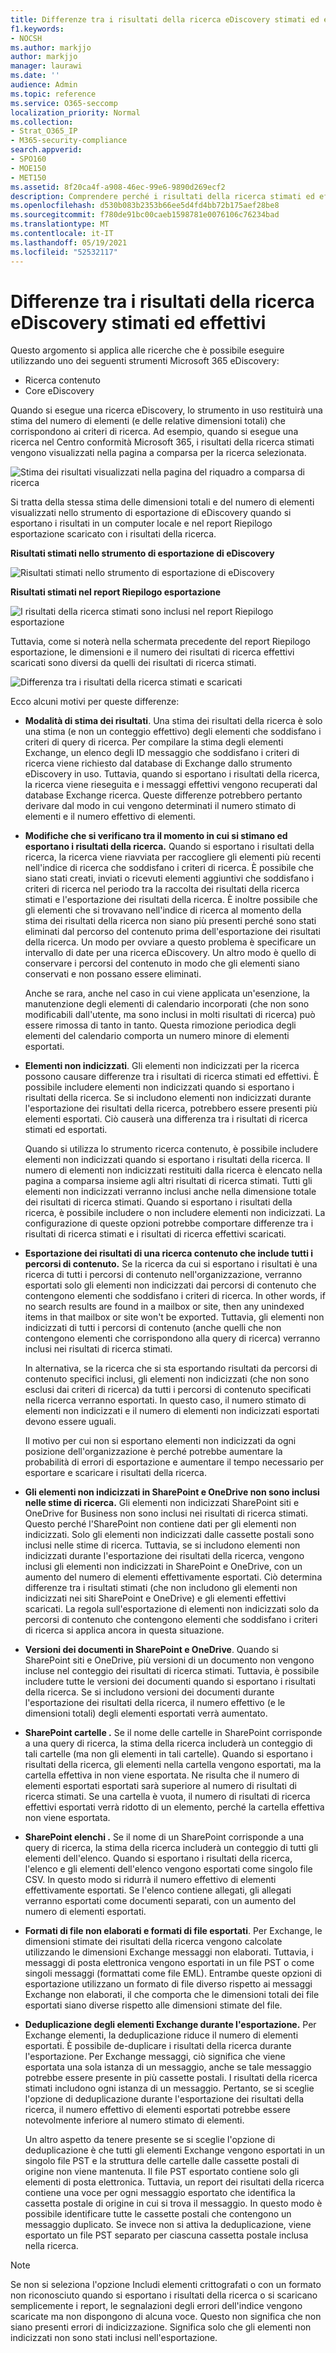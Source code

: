 ```yaml
---
title: Differenze tra i risultati della ricerca eDiscovery stimati ed effettivi
f1.keywords:
- NOCSH
ms.author: markjjo
author: markjjo
manager: laurawi
ms.date: ''
audience: Admin
ms.topic: reference
ms.service: O365-seccomp
localization_priority: Normal
ms.collection:
- Strat_O365_IP
- M365-security-compliance
search.appverid:
- SPO160
- MOE150
- MET150
ms.assetid: 8f20ca4f-a908-46ec-99e6-9890d269ecf2
description: Comprendere perché i risultati della ricerca stimati ed effettivi possono variare nelle ricerche eseguite con gli strumenti di eDiscovery in Office 365.
ms.openlocfilehash: d530b083b2353b66ee5d4fd4bb72b175aef28be8
ms.sourcegitcommit: f780de91bc00caeb1598781e0076106c76234bad
ms.translationtype: MT
ms.contentlocale: it-IT
ms.lasthandoff: 05/19/2021
ms.locfileid: "52532117"
---
```

# <a name="differences-between-estimated-and-actual-ediscovery-search-results"></a>Differenze tra i risultati della ricerca eDiscovery stimati ed effettivi

Questo argomento si applica alle ricerche che è possibile eseguire utilizzando uno dei seguenti strumenti Microsoft 365 eDiscovery: 

- Ricerca contenuto
- Core eDiscovery

Quando si esegue una ricerca eDiscovery, lo strumento in uso restituirà una stima del numero di elementi (e delle relative dimensioni totali) che corrispondono ai criteri di ricerca. Ad esempio, quando si esegue una ricerca nel Centro conformità Microsoft 365, i risultati della ricerca stimati vengono visualizzati nella pagina a comparsa per la ricerca selezionata.
  
![Stima dei risultati visualizzati nella pagina del riquadro a comparsa di ricerca](../media/EstimatedSearchResults1.png)
  
Si tratta della stessa stima delle dimensioni totali e del numero di elementi visualizzati nello strumento di esportazione di eDiscovery quando si esportano i risultati in un computer locale e nel report Riepilogo esportazione scaricato con i risultati della ricerca.
  
**Risultati stimati nello strumento di esportazione di eDiscovery**

![Risultati stimati nello strumento di esportazione di eDiscovery](../media/d34312a5-0ee6-49aa-9460-7ea0015a6e66.png)
  
**Risultati stimati nel report Riepilogo esportazione**

![I risultati della ricerca stimati sono inclusi nel report Riepilogo esportazione](../media/44b579da-86c2-4f33-81b5-84d604003eda.png)
  
Tuttavia, come si noterà nella schermata precedente del report Riepilogo esportazione, le dimensioni e il numero dei risultati di ricerca effettivi scaricati sono diversi da quelli dei risultati di ricerca stimati.
  
![Differenza tra i risultati della ricerca stimati e scaricati](../media/84aef318-230f-430d-9d9e-02f21342d364.png)
  
Ecco alcuni motivi per queste differenze:
  
- **Modalità di stima dei risultati**. Una stima dei risultati della ricerca è solo una stima (e non un conteggio effettivo) degli elementi che soddisfano i criteri di query di ricerca. Per compilare la stima degli elementi Exchange, un elenco degli ID messaggio che soddisfano i criteri di ricerca viene richiesto dal database di Exchange dallo strumento eDiscovery in uso. Tuttavia, quando si esportano i risultati della ricerca, la ricerca viene rieseguita e i messaggi effettivi vengono recuperati dal database Exchange ricerca. Queste differenze potrebbero pertanto derivare dal modo in cui vengono determinati il numero stimato di elementi e il numero effettivo di elementi.

- **Modifiche che si verificano tra il momento in cui si stimano ed esportano i risultati della ricerca.** Quando si esportano i risultati della ricerca, la ricerca viene riavviata per raccogliere gli elementi più recenti nell'indice di ricerca che soddisfano i criteri di ricerca. È possibile che siano stati creati, inviati o ricevuti elementi aggiuntivi che soddisfano i criteri di ricerca nel periodo tra la raccolta dei risultati della ricerca stimati e l'esportazione dei risultati della ricerca. È inoltre possibile che gli elementi che si trovavano nell'indice di ricerca al momento della stima dei risultati della ricerca non siano più presenti perché sono stati eliminati dal percorso del contenuto prima dell'esportazione dei risultati della ricerca. Un modo per ovviare a questo problema è specificare un intervallo di date per una ricerca eDiscovery. Un altro modo è quello di conservare i percorsi del contenuto in modo che gli elementi siano conservati e non possano essere eliminati. 

   Anche se rara, anche nel caso in cui viene applicata un'esenzione, la manutenzione degli elementi di calendario incorporati (che non sono modificabili dall'utente, ma sono inclusi in molti risultati di ricerca) può essere rimossa di tanto in tanto. Questa rimozione periodica degli elementi del calendario comporta un numero minore di elementi esportati.

- **Elementi non indicizzati**. Gli elementi non indicizzati per la ricerca possono causare differenze tra i risultati di ricerca stimati ed effettivi. È possibile includere elementi non indicizzati quando si esportano i risultati della ricerca. Se si includono elementi non indicizzati durante l'esportazione dei risultati della ricerca, potrebbero essere presenti più elementi esportati. Ciò causerà una differenza tra i risultati di ricerca stimati ed esportati.

    Quando si utilizza lo strumento ricerca contenuto, è possibile includere elementi non indicizzati quando si esportano i risultati della ricerca. Il numero di elementi non indicizzati restituiti dalla ricerca è elencato nella pagina a comparsa insieme agli altri risultati di ricerca stimati. Tutti gli elementi non indicizzati verranno inclusi anche nella dimensione totale dei risultati di ricerca stimati. Quando si esportano i risultati della ricerca, è possibile includere o non includere elementi non indicizzati. La configurazione di queste opzioni potrebbe comportare differenze tra i risultati di ricerca stimati e i risultati di ricerca effettivi scaricati.

- **Esportazione dei risultati di una ricerca contenuto che include tutti i percorsi di contenuto.** Se la ricerca da cui si esportano i risultati è una ricerca di tutti i percorsi di contenuto nell'organizzazione, verranno esportati solo gli elementi non indicizzati dai percorsi di contenuto che contengono elementi che soddisfano i criteri di ricerca. In other words, if no search results are found in a mailbox or site, then any unindexed items in that mailbox or site won't be exported. Tuttavia, gli elementi non indicizzati di tutti i percorsi di contenuto (anche quelli che non contengono elementi che corrispondono alla query di ricerca) verranno inclusi nei risultati di ricerca stimati.

    In alternativa, se la ricerca che si sta esportando risultati da percorsi di contenuto specifici inclusi, gli elementi non indicizzati (che non sono esclusi dai criteri di ricerca) da tutti i percorsi di contenuto specificati nella ricerca verranno esportati. In questo caso, il numero stimato di elementi non indicizzati e il numero di elementi non indicizzati esportati devono essere uguali.

    Il motivo per cui non si esportano elementi non indicizzati da ogni posizione dell'organizzazione è perché potrebbe aumentare la probabilità di errori di esportazione e aumentare il tempo necessario per esportare e scaricare i risultati della ricerca.

- **Gli elementi non indicizzati in SharePoint e OneDrive non sono inclusi nelle stime di ricerca.** Gli elementi non indicizzati SharePoint siti e OneDrive for Business non sono inclusi nei risultati di ricerca stimati. Questo perché l'SharePoint non contiene dati per gli elementi non indicizzati. Solo gli elementi non indicizzati dalle cassette postali sono inclusi nelle stime di ricerca. Tuttavia, se si includono elementi non indicizzati durante l'esportazione dei risultati della ricerca, vengono inclusi gli elementi non indicizzati in SharePoint e OneDrive, con un aumento del numero di elementi effettivamente esportati. Ciò determina differenze tra i risultati stimati (che non includono gli elementi non indicizzati nei siti SharePoint e OneDrive) e gli elementi effettivi scaricati. La regola sull'esportazione di elementi non indicizzati solo da percorsi di contenuto che contengono elementi che soddisfano i criteri di ricerca si applica ancora in questa situazione.

- **Versioni dei documenti in SharePoint e OneDrive**. Quando si SharePoint siti e OneDrive, più versioni di un documento non vengono incluse nel conteggio dei risultati di ricerca stimati. Tuttavia, è possibile includere tutte le versioni dei documenti quando si esportano i risultati della ricerca. Se si includono versioni dei documenti durante l'esportazione dei risultati della ricerca, il numero effettivo (e le dimensioni totali) degli elementi esportati verrà aumentato.

- **SharePoint cartelle .** Se il nome delle cartelle in SharePoint corrisponde a una query di ricerca, la stima della ricerca includerà un conteggio di tali cartelle (ma non gli elementi in tali cartelle). Quando si esportano i risultati della ricerca, gli elementi nella cartella vengono esportati, ma la cartella effettiva in non viene esportata. Ne risulta che il numero di elementi esportati esportati sarà superiore al numero di risultati di ricerca stimati. Se una cartella è vuota, il numero di risultati di ricerca effettivi esportati verrà ridotto di un elemento, perché la cartella effettiva non viene esportata.

- **SharePoint elenchi .** Se il nome di un SharePoint corrisponde a una query di ricerca, la stima della ricerca includerà un conteggio di tutti gli elementi dell'elenco. Quando si esportano i risultati della ricerca, l'elenco e gli elementi dell'elenco vengono esportati come singolo file CSV. In questo modo si ridurrà il numero effettivo di elementi effettivamente esportati. Se l'elenco contiene allegati, gli allegati verranno esportati come documenti separati, con un aumento del numero di elementi esportati.

- **Formati di file non elaborati e formati di file esportati**. Per Exchange, le dimensioni stimate dei risultati della ricerca vengono calcolate utilizzando le dimensioni Exchange messaggi non elaborati. Tuttavia, i messaggi di posta elettronica vengono esportati in un file PST o come singoli messaggi (formattati come file EML). Entrambe queste opzioni di esportazione utilizzano un formato di file diverso rispetto ai messaggi Exchange non elaborati, il che comporta che le dimensioni totali dei file esportati siano diverse rispetto alle dimensioni stimate del file.

- **Deduplicazione degli elementi Exchange durante l'esportazione.** Per Exchange elementi, la deduplicazione riduce il numero di elementi esportati. È possibile de-duplicare i risultati della ricerca durante l'esportazione. Per Exchange messaggi, ciò significa che viene esportata una sola istanza di un messaggio, anche se tale messaggio potrebbe essere presente in più cassette postali. I risultati della ricerca stimati includono ogni istanza di un messaggio. Pertanto, se si sceglie l'opzione di deduplicazione durante l'esportazione dei risultati della ricerca, il numero effettivo di elementi esportati potrebbe essere notevolmente inferiore al numero stimato di elementi.

    Un altro aspetto da tenere presente se si sceglie l'opzione di deduplicazione è che tutti gli elementi Exchange vengono esportati in un singolo file PST e la struttura delle cartelle dalle cassette postali di origine non viene mantenuta. Il file PST esportato contiene solo gli elementi di posta elettronica. Tuttavia, un report dei risultati della ricerca contiene una voce per ogni messaggio esportato che identifica la cassetta postale di origine in cui si trova il messaggio. In questo modo è possibile identificare tutte le cassette postali che contengono un messaggio duplicato. Se invece non si attiva la deduplicazione, viene esportato un file PST separato per ciascuna cassetta postale inclusa nella ricerca.

> [!NOTE]
> Se non si seleziona  l'opzione Includi elementi crittografati o con un formato non riconosciuto quando si esportano i risultati della ricerca o si scaricano semplicemente i report, le segnalazioni degli errori dell'indice vengono scaricate ma non dispongono di alcuna voce. Questo non significa che non siano presenti errori di indicizzazione. Significa solo che gli elementi non indicizzati non sono stati inclusi nell'esportazione.

